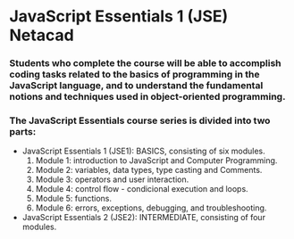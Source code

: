 # JavaScript Essentials 1 (JSE) Netacad

### Students who complete the course will be able to accomplish coding tasks related to the basics of programming in the JavaScript language, and to understand the fundamental notions and techniques used in object-oriented programming.

### The JavaScript Essentials course series is divided into two parts:
- JavaScript Essentials 1 (JSE1): BASICS, consisting of six modules.
  1. Module 1: introduction to JavaScript and Computer Programming.
  2. Module 2: variables, data types, type casting and Comments.
  3. Module 3: operators and user interaction.
  4. Module 4: control flow - condicional execution and loops.
  5. Module 5: functions.
  6. Module 6: errors, exceptions, debugging, and troubleshooting.
- JavaScript Essentials 2 (JSE2): INTERMEDIATE, consisting of four modules.


